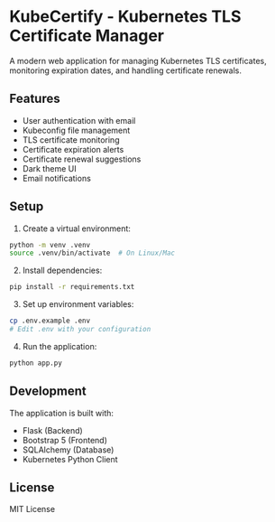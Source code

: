# KubeCertify - Kubernetes TLS Certificate Manager

A modern web application for managing Kubernetes TLS certificates, monitoring expiration dates, and handling certificate renewals.

## Features

- User authentication with email
- Kubeconfig file management
- TLS certificate monitoring
- Certificate expiration alerts
- Certificate renewal suggestions
- Dark theme UI
- Email notifications

## Setup

1. Create a virtual environment:
```bash
python -m venv .venv
source .venv/bin/activate  # On Linux/Mac
```

2. Install dependencies:
```bash
pip install -r requirements.txt
```

3. Set up environment variables:
```bash
cp .env.example .env
# Edit .env with your configuration
```

4. Run the application:
```bash
python app.py
```

## Development

The application is built with:
- Flask (Backend)
- Bootstrap 5 (Frontend)
- SQLAlchemy (Database)
- Kubernetes Python Client

## License

MIT License 